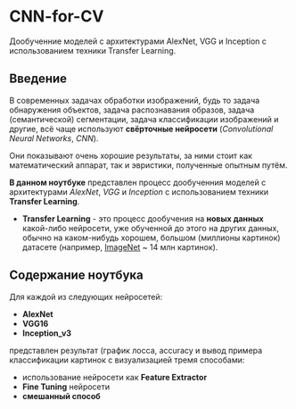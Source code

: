 # CNN-for-CV
Дообученние моделей с архитектурами AlexNet, VGG и Inception с использованием техники Transfer Learning.

## Введение

В современных задачах обработки изображений, будь то задача обнаружения объектов, задача распознавания образов, задача (семантической) сегментации, задача классификации изображений и другие, всё чаще используют **свёрточные нейросети** (*Convolutional Neural Networks*, *CNN*).

Они показывают очень хорошие результаты, за ними стоит как математический аппарат, так и эвристики, полученные опытным путём.

**В данном ноутбуке** представлен процесс дообученния моделей с архитектурами *AlexNet*, *VGG* и *Inception* с использованием техники **Transfer Learning**.  

* **Transfer Learning** - это процесс дообучения на **новых данных** какой-либо нейросети, уже обученной до этого на других данных, обычно на каком-нибудь хорошем, большом (миллионы картинок) датасете (например, [ImageNet](http://www.image-net.org/) ~ 14 млн картинок).

## Содержание ноутбука

Для каждой из следующих нейросетей:
* **AlexNet**
* **VGG16**
* **Inception_v3**

представлен результат (график лосса, accuracy и вывод примера классификации картинок с визуализацией тремя способами:
* использование нейросети как **Feature Extractor**
* **Fine Tuning** нейросети
* **смешанный способ**

